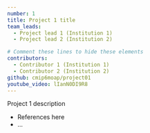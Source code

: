```yaml
---
number: 1
title: Project 1 title
team_leads:
  - Project lead 1 (Institution 1)
  - Project lead 2 (Institution 2)

# Comment these lines to hide these elements
contributors:
  - Contributor 1 (Institution 1)
  - Contributor 2 (Institution 2)
github: cmip6moap/project01
youtube_video: lIanN0DI9R8
---
```


Project 1 description

- References here
- ...
